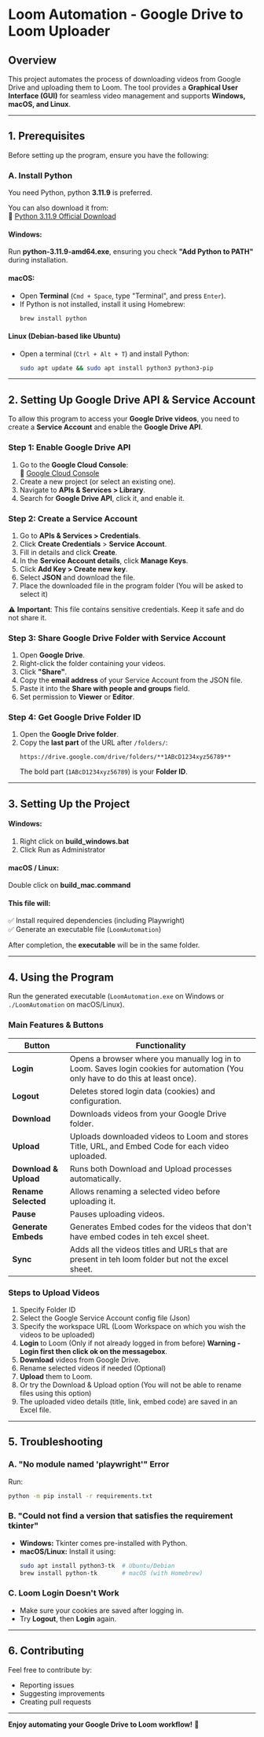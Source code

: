 # **Loom Automation - Google Drive to Loom Uploader**  

## **Overview**  
This project automates the process of downloading videos from Google Drive and uploading them to Loom. The tool provides a **Graphical User Interface (GUI)** for seamless video management and supports **Windows, macOS, and Linux**.

---

## **1. Prerequisites**  
Before setting up the program, ensure you have the following:

### **A. Install Python**  
You need Python, python **3.11.9** is preferred. 

You can also download it from:  
🔗 [Python 3.11.9 Official Download](https://www.python.org/downloads/release/python-3119/)

#### **Windows:**
Run **python-3.11.9-amd64.exe**, ensuring you check **"Add Python to PATH"** during installation.

#### **macOS:**
- Open **Terminal** (`Cmd + Space`, type "Terminal", and press `Enter`).
- If Python is not installed, install it using Homebrew:
  ```bash
  brew install python
  ```

#### **Linux (Debian-based like Ubuntu)**
- Open a terminal (`Ctrl + Alt + T`) and install Python:
  ```bash
  sudo apt update && sudo apt install python3 python3-pip
  ```

---

## **2. Setting Up Google Drive API & Service Account**  

To allow this program to access your **Google Drive videos**, you need to create a **Service Account** and enable the **Google Drive API**.

### **Step 1: Enable Google Drive API**  
1. Go to the **Google Cloud Console**:  
   🔗 [Google Cloud Console](https://console.cloud.google.com/)
2. Create a new project (or select an existing one).
3. Navigate to **APIs & Services > Library**.
4. Search for **Google Drive API**, click it, and enable it.

### **Step 2: Create a Service Account**
1. Go to **APIs & Services > Credentials**.
2. Click **Create Credentials** > **Service Account**.
3. Fill in details and click **Create**.
4. In the **Service Account details**, click **Manage Keys**.
5. Click **Add Key > Create new key**.
6. Select **JSON** and download the file.
7. Place the downloaded file in the program folder (You will be asked to select it)

⚠ **Important**: This file contains sensitive credentials. Keep it safe and do not share it.

### **Step 3: Share Google Drive Folder with Service Account**
1. Open **Google Drive**.
2. Right-click the folder containing your videos.
3. Click **"Share"**.
4. Copy the **email address** of your Service Account from the JSON file.
5. Paste it into the **Share with people and groups** field.
6. Set permission to **Viewer** or **Editor**.

### **Step 4: Get Google Drive Folder ID**
1. Open the **Google Drive folder**.
2. Copy the **last part** of the URL after `/folders/`:
   ```
   https://drive.google.com/drive/folders/**1ABcD1234xyz56789**
   ```
   The bold part (`1ABcD1234xyz56789`) is your **Folder ID**.

---

## **3. Setting Up the Project**
#### **Windows:**
1. Right click on **build_windows.bat** 
2. Click Run as Administrator

#### **macOS / Linux:**

Double click on **build_mac.command**


#### This file will:

✅ Install required dependencies (including Playwright)  
✅ Generate an executable file (`LoomAutomation`)  

After completion, the **executable** will be in the same folder.

---

## **4. Using the Program**
Run the generated executable (`LoomAutomation.exe` on Windows or `./LoomAutomation` on macOS/Linux).

### **Main Features & Buttons**
| Button | Functionality |
|---------|-------------|
| **Login** | Opens a browser where you manually log in to Loom. Saves login cookies for automation (You only have to do this at least once).|
| **Logout** | Deletes stored login data (cookies) and configuration. |
| **Download** | Downloads videos from your Google Drive folder. |
| **Upload** | Uploads downloaded videos to Loom and stores Title, URL, and Embed Code for each video uploaded. |
| **Download & Upload** | Runs both Download and Upload processes automatically. |
| **Rename Selected** | Allows renaming a selected video before uploading it. |
| **Pause** | Pauses uploading videos. |
| **Generate Embeds** | Generates Embed codes for the videos that don't have embed codes in teh excel sheet. |
| **Sync** | Adds all the videos titles and URLs that are present in teh loom folder but not the excel sheet. |

### **Steps to Upload Videos**
1. Specify Folder ID
2. Select the Google Service Account config file (Json)
3. Specify the workspace URL (Loom Workspace on which you wish the videos to be uploaded)
4. **Login** to Loom (Only if not already logged in from before) **Warning - Login first then click ok on the messagebox**.
5. **Download** videos from Google Drive.
6. Rename selected videos if needed (Optional)
7. **Upload** them to Loom.
8. Or try the Download & Upload option (You will not be able to rename files using this option)
9. The uploaded video details (title, link, embed code) are saved in an Excel file.

---

## **5. Troubleshooting**
### **A. "No module named 'playwright'" Error**
Run:
```bash
python -m pip install -r requirements.txt
```

### **B. "Could not find a version that satisfies the requirement tkinter"**
- **Windows:** Tkinter comes pre-installed with Python.
- **macOS/Linux:** Install it using:
  ```bash
  sudo apt install python3-tk  # Ubuntu/Debian
  brew install python-tk       # macOS (with Homebrew)
  ```

### **C. Loom Login Doesn't Work**
- Make sure your cookies are saved after logging in.
- Try **Logout**, then **Login** again.

---

## **6. Contributing**
Feel free to contribute by:
- Reporting issues
- Suggesting improvements
- Creating pull requests

---

**Enjoy automating your Google Drive to Loom workflow!** 🎥
